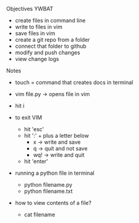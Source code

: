 Objectives
YWBAT 
- create files in command line 
- write to files in vim
- save files in vim
- create a git repo from a folder
- connect that folder to github
- modify and push changes 
- view change logs

Notes
- touch = command that creates docs in terminal
- vim file.py -> opens file in vim
- hit i
- to exit VIM
	- hit 'esc'
	- hit ':' + plus a letter below
		- x -> write and save
		- q -> quit and not save
		- wq! -> write and quit 
	- hit 'enter'	
- running a python file in terminal
	- python filename.py
	- python filename.txt

- how to view contents of a file?
	- cat filename
